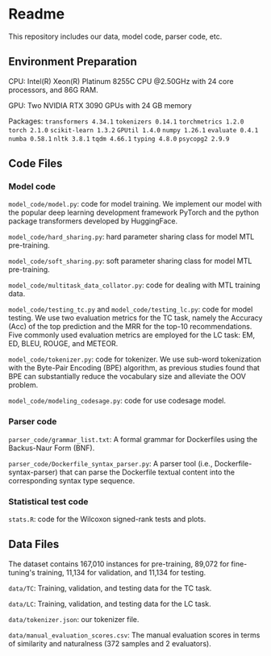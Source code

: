 # Readme
This repository includes our data, model code, parser code, etc.

## Environment Preparation

CPU: Intel(R) Xeon(R) Platinum 8255C CPU @2.50GHz with 24 core processors, and 86G RAM.

GPU: Two NVIDIA RTX 3090 GPUs with 24 GB memory

Packages: 
`transformers 4.34.1`
`tokenizers 0.14.1`
`torchmetrics 1.2.0`
`torch 2.1.0`
`scikit-learn 1.3.2`
`GPUtil 1.4.0`
`numpy 1.26.1`
`evaluate 0.4.1`
`numba 0.58.1`
`nltk 3.8.1`
`tqdm 4.66.1`
`typing 4.8.0`
`psycopg2 2.9.9`

## Code Files
### Model code
`model_code/model.py`: code for model training. We implement our model with the popular deep learning development framework PyTorch and the python package transformers developed by HuggingFace. 

`model_code/hard_sharing.py`: hard parameter sharing class for model MTL pre-training.

`model_code/soft_sharing.py`: soft parameter sharing class for model MTL pre-training.

`model_code/multitask_data_collator.py`: code for dealing with MTL training data.

`model_code/testing_tc.py` and `model_code/testing_lc.py`: code for model testing. We use two evaluation metrics for the TC task, namely the Accuracy (Acc) of the top prediction and the
MRR for the top-10 recommendations. Five commonly used evaluation metrics are employed for the LC task: EM, ED, BLEU, ROUGE, and METEOR.

`model_code/tokenizer.py`: code for tokenizer.  We use sub-word tokenization with the Byte-Pair Encoding (BPE) algorithm, as previous studies found that BPE can substantially reduce the vocabulary size
and alleviate the OOV problem.

`model_code/modeling_codesage.py`: code for use codesage model.

### Parser code
`parser_code/grammar_list.txt`: A formal grammar for Dockerfiles using the Backus-Naur Form (BNF).

`parser_code/Dockerfile_syntax_parser.py`: A parser tool (i.e., Dockerfile-syntax-parser) that can parse the Dockerfile textual content into the corresponding syntax type sequence.


### Statistical test code
`stats.R`: code for the Wilcoxon signed-rank tests and plots.


## Data Files
The dataset contains 167,010 instances for pre-training,  89,072 for fine-tuning's training, 11,134 for validation, and 11,134 for testing. 

`data/TC`: Training, validation, and testing data for the TC task.

`data/LC`: Training, validation, and testing data for the LC task.

`data/tokenizer.json`: our tokenizer file.

`data/manual_evaluation_scores.csv`: The manual evaluation scores in terms of similarity and naturalness (372 samples and 2 evaluators).
